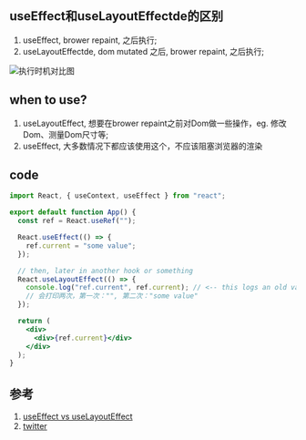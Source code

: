 ## useEffect和useLayoutEffectde的区别

1. useEffect, brower repaint, 之后执行;
2. useLayoutEffectde, dom mutated 之后, brower repaint, 之后执行;


![执行时机对比图](https://pbs.twimg.com/media/FQfQwHXakAISgnr?format=jpg&name=large)

## when to use?

1. useLayoutEffect, 想要在brower repaint之前对Dom做一些操作，eg. 修改Dom、测量Dom尺寸等;
2. useEffect, 大多数情况下都应该使用这个，不应该阻塞浏览器的渲染


## code

```jsx
import React, { useContext, useEffect } from "react";

export default function App() {
  const ref = React.useRef("");

  React.useEffect(() => {
    ref.current = "some value";
  });

  // then, later in another hook or something
  React.useLayoutEffect(() => {
    console.log("ref.current", ref.current); // <-- this logs an old value because this runs first!
    // 会打印两次，第一次："", 第二次："some value"
  });

  return (
    <div>
      <div>{ref.current}</div>
    </div>
  );
}

```

## 参考

1. [useEffect vs useLayoutEffect](https://kentcdodds.com/blog/useeffect-vs-uselayouteffect)
1. [twitter](https://twitter.com/D555Sai/status/1515409331428429824)